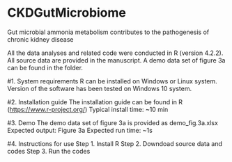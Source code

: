 # CKDGutMicrobiome
Gut microbial ammonia metabolism contributes to the pathogenesis of chronic kidney disease

All the data analyses and related code were conducted in R (version 4.2.2). 
All source data are provided in the manuscript. A demo data set of figure 3a can be found in the folder.

#1. System requirements
R can be installed on Windows or Linux system.
Version of the software has been tested on Windows 10 system.

#2. Installation guide
The installation guide can be found in R (https://www.r-project.org/)
Typical install time: ~10 min

#3. Demo
The demo data set of figure 3a is provided as demo_fig.3a.xlsx
Expected output: Figure 3a
Expected run time: ~1s

#4. Instructions for use
Step 1. Install R
Step 2. Downdoad source data and codes
Step 3. Run the codes 


